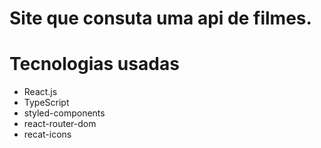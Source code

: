 # Site que consuta uma api de filmes.

# Tecnologias usadas
- React.js
- TypeScript
- styled-components
- react-router-dom
- recat-icons